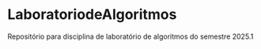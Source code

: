 # LaboratoriodeAlgoritmos
Repositório para disciplina de laboratório de algoritmos do semestre 2025.1
